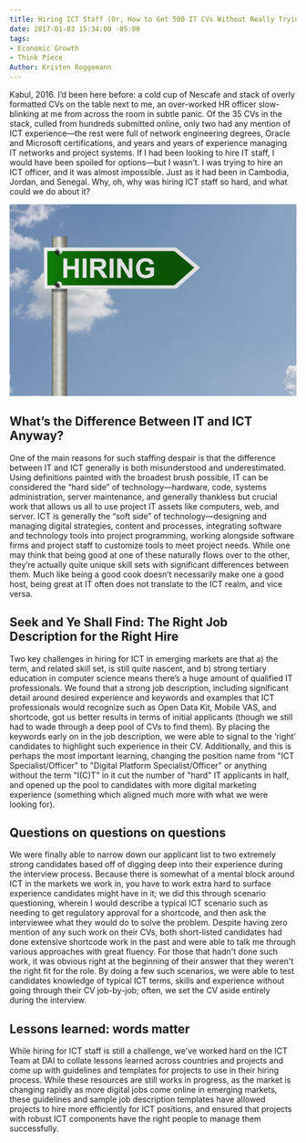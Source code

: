 ```yaml
---
title: Hiring ICT Staff (Or, How to Get 500 IT CVs Without Really Trying)
date: 2017-01-03 15:34:00 -05:00
tags:
- Economic Growth
- Think Piece
Author: Kristen Roggemann
---
```


Kabul, 2016. I’d been here before: a cold cup of Nescafe and stack of overly formatted CVs on the table next to me, an over-worked HR officer slow-blinking at me from across the room in subtle panic. Of the 35 CVs in the stack, culled from hundreds submitted online, only two had any mention of ICT experience—the rest were full of network engineering degrees, Oracle and Microsoft certifications, and years and years of experience managing IT networks and project systems. If I had been looking to hire IT staff, I would have been spoiled for options—but I wasn’t. I was trying to hire an ICT officer, and it was almost impossible. Just as it had been in Cambodia,  Jordan, and Senegal. Why, oh, why was hiring ICT staff so hard, and what could we do about it?

![hiring.sign.jpg](/uploads/hiring.sign.jpg)

## What’s the Difference Between IT and ICT Anyway?

One of the main reasons for such staffing despair is that the difference between IT and ICT generally is both misunderstood and underestimated. Using definitions painted with the broadest brush possible, IT can be considered the “hard side” of technology—hardware,  code, systems administration, server maintenance, and generally thankless but crucial work that allows us all to use project IT assets like computers, web, and server. ICT is generally the “soft side” of technology—designing and managing digital strategies, content and processes, integrating software and technology tools into project programming, working alongside software firms and project staff to customize tools to meet project needs. While one may think that being good at one of these naturally flows over to the other, they’re actually quite unique skill sets with significant differences between them. Much like being a good cook doesn’t necessarily make one a good host, being great at IT often does not translate to the ICT realm, and vice versa.

## Seek and Ye Shall Find: The Right Job Description for the Right Hire

Two key challenges in hiring for ICT in emerging markets are that a) the term, and related skill set, is still quite nascent, and b) strong tertiary education in computer science means there’s a huge amount of qualified IT professionals. We found that a strong job description, including significant detail around desired experience and keywords and examples that ICT professionals would recognize such as Open Data Kit, Mobile VAS, and shortcode, got us better results in terms of initial applicants (though we still had to wade through a deep pool of CVs to find them). By placing the keywords early on in the job description, we were able to signal to the ‘right’ candidates to highlight such experience in their CV. Additionally, and this is perhaps the most important learning, changing the position name from "ICT Specialist/Officer" to "Digital Platform Specialist/Officer" or anything without the term "I(C)T" in it cut the number of "hard" IT applicants in half, and opened up the pool to candidates with more digital marketing experience (something which aligned much more with what we were looking for).

## Questions on questions on questions

We were finally able to narrow down our applicant list to two extremely strong candidates based off of digging deep into their experience during the interview process. Because there is somewhat of a mental block around ICT in the markets we work in, you have to work extra hard to surface experience candidates might have in it; we did this through scenario questioning, wherein I would describe a typical ICT scenario such as needing to get regulatory approval for a shortcode, and then ask the interviewee what they would do to solve the problem. Despite having zero mention of any such work on their CVs, both short-listed candidates had done extensive shortcode work in the past and were able to talk me through various approaches with great fluency. For those that hadn't done such work, it was obvious right at the beginning of their answer that they weren't the right fit for the role. By doing a few such scenarios, we were able to test candidates knowledge of typical ICT terms, skills and experience without going through their CV job-by-job; often, we set the CV aside entirely during the interview.

## Lessons learned: words matter

While hiring for ICT staff is still a challenge, we've worked hard on the ICT Team at DAI to collate lessons learned across countries and projects and come up with guidelines and templates for projects to use in their hiring process. While these resources are still works in progress, as the market is changing rapidly as more digital jobs come online in emerging markets, these guidelines and sample job description templates have allowed projects to hire more efficiently for ICT positions, and ensured that projects with robust ICT components have the right people to manage them successfully.